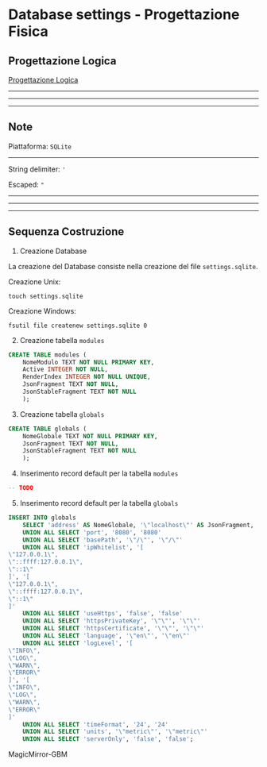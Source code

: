 # Database settings - Progettazione Fisica

## Progettazione Logica

[Progettazione Logica](../Progettazione%20Logica/Progettazione%20Logica.md)

---
---
---

## Note

Piattaforma: `SQLite`

---

String delimiter: `'`

Escaped: `"`

---
---
---

## Sequenza Costruzione

1. Creazione Database

La creazione del Database consiste nella creazione del file
`settings.sqlite`.

Creazione Unix:

```shell
touch settings.sqlite
```

Creazione Windows:

```shell
fsutil file createnew settings.sqlite 0
```

2. Creazione tabella `modules`

```sql
CREATE TABLE modules (
    NomeModulo TEXT NOT NULL PRIMARY KEY,
    Active INTEGER NOT NULL,
    RenderIndex INTEGER NOT NULL UNIQUE,
    JsonFragment TEXT NOT NULL,
    JsonStableFragment TEXT NOT NULL
    );
```

3. Creazione tabella `globals`

```sql
CREATE TABLE globals (
    NomeGlobale TEXT NOT NULL PRIMARY KEY,
    JsonFragment TEXT NOT NULL,
    JsonStableFragment TEXT NOT NULL
    );
```

4. Inserimento record default per la tabella `modules`

```sql
-- TODO
```

5. Inserimento record default per la tabella `globals`

```sql
INSERT INTO globals
    SELECT 'address' AS NomeGlobale, '\"localhost\"' AS JsonFragment, '\"localhost\"' AS JsonStableFragment
    UNION ALL SELECT 'port', '8080', '8080'
    UNION ALL SELECT 'basePath', '\"/\"', '\"/\"'
    UNION ALL SELECT 'ipWhitelist', '[
\"127.0.0.1\",
\"::ffff:127.0.0.1\",
\"::1\"
]', '[
\"127.0.0.1\",
\"::ffff:127.0.0.1\",
\"::1\"
]'
    UNION ALL SELECT 'useHttps', 'false', 'false'
    UNION ALL SELECT 'httpsPrivateKey', '\"\"', '\"\"'
    UNION ALL SELECT 'httpsCertificate', '\"\"', '\"\"'
    UNION ALL SELECT 'language', '\"en\"', '\"en\"'
    UNION ALL SELECT 'logLevel', '[
\"INFO\",
\"LOG\",
\"WARN\",
\"ERROR\"
]', '[
\"INFO\",
\"LOG\",
\"WARN\",
\"ERROR\"
]'
    UNION ALL SELECT 'timeFormat', '24', '24'
    UNION ALL SELECT 'units', '\"metric\"', '\"metric\"'
    UNION ALL SELECT 'serverOnly', 'false', 'false';
```

MagicMirror-GBM
